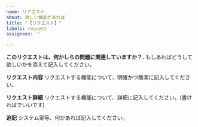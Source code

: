 ```yaml
---
name: リクエスト
about: 欲しい機能があれば
title: "【リクエスト】"
labels: request
assignees: ''

---
```


**このリクエストは、何かしらの問題に関連していますか？.**
もしあればどうして欲しいかを添えて記入してください。

**リクエスト内容**
リクエストする機能について、明確かつ簡潔に記入してください。

**リクエスト詳細**
リクエストする機能について、詳細に記入してください。(書ければでいいです)

**追記**
システム案等、何かあれば記入してください。
